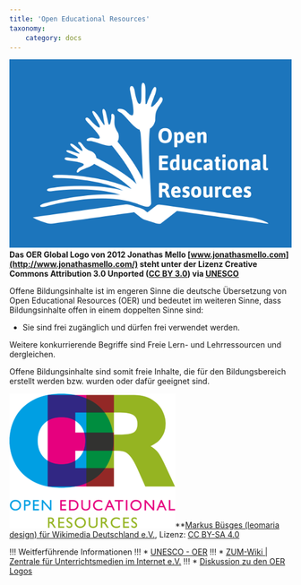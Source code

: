 ```yaml
---
title: 'Open Educational Resources'
taxonomy:
    category: docs
---
```


![UNESCO OER](globaloer.png)**Das OER Global Logo von 2012 Jonathas Mello [www.jonathasmello.com](http://www.jonathasmello.com/)
steht unter der Lizenz Creative Commons Attribution 3.0 Unported ([CC BY 3.0](http://creativecommons.org/licenses/by/3.0))
 via [UNESCO](http://www.unesco.org/new/en/communication-and-information/access-to-knowledge/open-educational-resources/global-oer-logo/)**

Offene Bildungsinhalte ist im engeren Sinne die deutsche Übersetzung von Open Educational Resources (OER) und bedeutet im weiteren Sinne, dass Bildungsinhalte offen in einem doppelten Sinne sind:
* Sie sind frei zugänglich und dürfen frei verwendet werden.

Weitere konkurrierende Begriffe sind Freie Lern- und Lehrressourcen und dergleichen.

Offene Bildungsinhalte sind somit freie Inhalte, die für den Bildungsbereich erstellt werden bzw. wurden oder dafür geeignet sind.

![OER](oer.png)**[Markus Büsges (leomaria design) für Wikimedia Deutschland e.V.](https://commons.wikimedia.org/wiki/File:OER_Logo_Open_Educational_Resources.png), Lizenz: [CC BY-SA 4.0](https://creativecommons.org/licenses/by-sa/4.0/deed.en)

!!! Weitferführende Informationen
!!! * [UNESCO - OER](http://www.unesco.org/new/en/communication-and-information/access-to-knowledge/open-educational-resources/)
!!! * [ZUM-Wiki | Zentrale für Unterrichtsmedien im Internet e.V.](http://wikis.zum.de/zum/Open_Educational_Resources)
!!! * [Diskussion zu den OER Logos](https://open-educational-resources.de/offizielles-oer-logo/)
